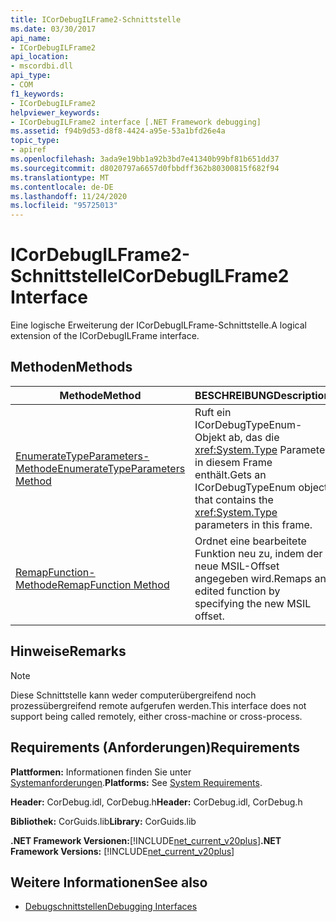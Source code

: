 ```yaml
---
title: ICorDebugILFrame2-Schnittstelle
ms.date: 03/30/2017
api_name:
- ICorDebugILFrame2
api_location:
- mscordbi.dll
api_type:
- COM
f1_keywords:
- ICorDebugILFrame2
helpviewer_keywords:
- ICorDebugILFrame2 interface [.NET Framework debugging]
ms.assetid: f94b9d53-d8f8-4424-a95e-53a1bfd26e4a
topic_type:
- apiref
ms.openlocfilehash: 3ada9e19bb1a92b3bd7e41340b99bf81b651dd37
ms.sourcegitcommit: d8020797a6657d0fbbdff362b80300815f682f94
ms.translationtype: MT
ms.contentlocale: de-DE
ms.lasthandoff: 11/24/2020
ms.locfileid: "95725013"
---
```

# <a name="icordebugilframe2-interface"></a><span data-ttu-id="14566-102">ICorDebugILFrame2-Schnittstelle</span><span class="sxs-lookup"><span data-stu-id="14566-102">ICorDebugILFrame2 Interface</span></span>

<span data-ttu-id="14566-103">Eine logische Erweiterung der ICorDebugILFrame-Schnittstelle.</span><span class="sxs-lookup"><span data-stu-id="14566-103">A logical extension of the ICorDebugILFrame interface.</span></span>  
  
## <a name="methods"></a><span data-ttu-id="14566-104">Methoden</span><span class="sxs-lookup"><span data-stu-id="14566-104">Methods</span></span>  
  
|<span data-ttu-id="14566-105">Methode</span><span class="sxs-lookup"><span data-stu-id="14566-105">Method</span></span>|<span data-ttu-id="14566-106">BESCHREIBUNG</span><span class="sxs-lookup"><span data-stu-id="14566-106">Description</span></span>|  
|------------|-----------------|  
|[<span data-ttu-id="14566-107">EnumerateTypeParameters-Methode</span><span class="sxs-lookup"><span data-stu-id="14566-107">EnumerateTypeParameters Method</span></span>](icordebugilframe2-enumeratetypeparameters-method.md)|<span data-ttu-id="14566-108">Ruft ein ICorDebugTypeEnum-Objekt ab, das die <xref:System.Type> Parameter in diesem Frame enthält.</span><span class="sxs-lookup"><span data-stu-id="14566-108">Gets an ICorDebugTypeEnum object that contains the <xref:System.Type> parameters in this frame.</span></span>|  
|[<span data-ttu-id="14566-109">RemapFunction-Methode</span><span class="sxs-lookup"><span data-stu-id="14566-109">RemapFunction Method</span></span>](icordebugilframe2-remapfunction-method.md)|<span data-ttu-id="14566-110">Ordnet eine bearbeitete Funktion neu zu, indem der neue MSIL-Offset angegeben wird.</span><span class="sxs-lookup"><span data-stu-id="14566-110">Remaps an edited function by specifying the new MSIL offset.</span></span>|  
  
## <a name="remarks"></a><span data-ttu-id="14566-111">Hinweise</span><span class="sxs-lookup"><span data-stu-id="14566-111">Remarks</span></span>  
  
> [!NOTE]
> <span data-ttu-id="14566-112">Diese Schnittstelle kann weder computerübergreifend noch prozessübergreifend remote aufgerufen werden.</span><span class="sxs-lookup"><span data-stu-id="14566-112">This interface does not support being called remotely, either cross-machine or cross-process.</span></span>  
  
## <a name="requirements"></a><span data-ttu-id="14566-113">Requirements (Anforderungen)</span><span class="sxs-lookup"><span data-stu-id="14566-113">Requirements</span></span>  

 <span data-ttu-id="14566-114">**Plattformen:** Informationen finden Sie unter [Systemanforderungen](../../get-started/system-requirements.md).</span><span class="sxs-lookup"><span data-stu-id="14566-114">**Platforms:** See [System Requirements](../../get-started/system-requirements.md).</span></span>  
  
 <span data-ttu-id="14566-115">**Header:** CorDebug.idl, CorDebug.h</span><span class="sxs-lookup"><span data-stu-id="14566-115">**Header:** CorDebug.idl, CorDebug.h</span></span>  
  
 <span data-ttu-id="14566-116">**Bibliothek:** CorGuids.lib</span><span class="sxs-lookup"><span data-stu-id="14566-116">**Library:** CorGuids.lib</span></span>  
  
 <span data-ttu-id="14566-117">**.NET Framework Versionen:**[!INCLUDE[net_current_v20plus](../../../../includes/net-current-v20plus-md.md)]</span><span class="sxs-lookup"><span data-stu-id="14566-117">**.NET Framework Versions:** [!INCLUDE[net_current_v20plus](../../../../includes/net-current-v20plus-md.md)]</span></span>  
  
## <a name="see-also"></a><span data-ttu-id="14566-118">Weitere Informationen</span><span class="sxs-lookup"><span data-stu-id="14566-118">See also</span></span>

- [<span data-ttu-id="14566-119">Debugschnittstellen</span><span class="sxs-lookup"><span data-stu-id="14566-119">Debugging Interfaces</span></span>](debugging-interfaces.md)
